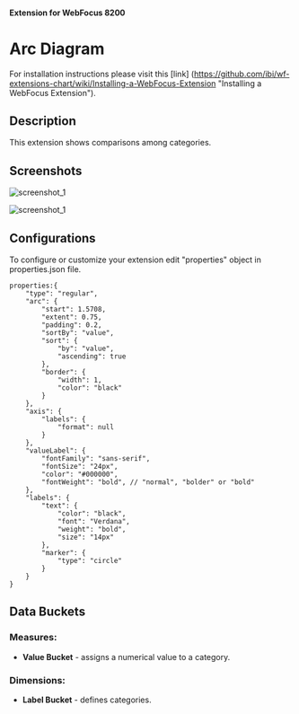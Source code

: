 #### Extension for WebFocus 8200

# Arc Diagram

For installation instructions please visit this [link] (https://github.com/ibi/wf-extensions-chart/wiki/Installing-a-WebFocus-Extension "Installing a WebFocus Extension").

## Description

This extension shows comparisons among categories.

## Screenshots

![screenshot_1](https://github.com/ibi/wf-extensions-chart/blob/master/com.ibi.arc/screenshots/1.png)

![screenshot_1](https://github.com/ibi/wf-extensions-chart/blob/master/com.ibi.arc/screenshots/2.png)

## Configurations

To configure or customize your extension edit "properties" object in properties.json file.
	
	properties:{
		"type": "regular",
		"arc": {
			"start": 1.5708,
			"extent": 0.75,
			"padding": 0.2,
			"sortBy": "value",
			"sort": {
				"by": "value",
				"ascending": true
			},
			"border": {
				"width": 1,
				"color": "black"
			}
		},
		"axis": {
			"labels": {
				"format": null
			}
		},
		"valueLabel": {
			"fontFamily": "sans-serif",
			"fontSize": "24px",
			"color": "#000000",
			"fontWeight": "bold", // "normal", "bolder" or "bold"
		},
		"labels": {
			"text": {
				"color": "black",
				"font": "Verdana",
				"weight": "bold",
				"size": "14px"
			},
			"marker": {
				"type": "circle"
			}
		}
	}

## Data Buckets

### Measures:

* **Value Bucket** - assigns a numerical value to a category.

### Dimensions:

* **Label Bucket** - defines categories.

